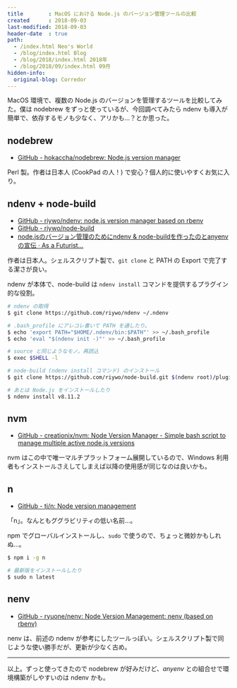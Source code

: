 ```yaml
---
title        : MacOS における Node.js のバージョン管理ツールの比較
created      : 2018-09-03
last-modified: 2018-09-03
header-date  : true
path:
  - /index.html Neo's World
  - /blog/index.html Blog
  - /blog/2018/index.html 2018年
  - /blog/2018/09/index.html 09月
hidden-info:
  original-blog: Corredor
---
```


MacOS 環境で、複数の Node.js のバージョンを管理するツールを比較してみた。僕は nodebrew をずっと使っているが、今回調べてみたら ndenv も導入が簡単で、依存するモノも少なく、アリかも…？とか思った。

## nodebrew

- [GitHub - hokaccha/nodebrew: Node.js version manager](https://github.com/hokaccha/nodebrew)

Perl 製。作者は日本人 (CookPad の人！) で安心？個人的に使いやすくお気に入り。

## ndenv + node-build

- [GitHub - riywo/ndenv: node.js version manager based on rbenv](https://github.com/riywo/ndenv)
- [GitHub - riywo/node-build](https://github.com/riywo/node-build)
- [node.jsのバージョン管理のためにndenv & node-buildを作ったのとanyenvの宣伝 · As a Futurist...](https://blog.riywo.com/2013/06/21/152736/)

作者は日本人。シェルスクリプト製で、`git clone` と PATH の Export で完了する潔さが良い。

ndenv が本体で、node-build は `ndenv install` コマンドを提供するプラグイン的な役割。

```bash
# ndenv の取得
$ git clone https://github.com/riywo/ndenv ~/.ndenv

# .bash_profile にアレコレ書いて PATH を通したり。
$ echo 'export PATH="$HOME/.ndenv/bin:$PATH"' >> ~/.bash_profile
$ echo 'eval "$(ndenv init -)"' >> ~/.bash_profile

# source と同じようなモノ。再読込
$ exec $SHELL -l

# node-build (ndenv install コマンド) のインストール
$ git clone https://github.com/riywo/node-build.git $(ndenv root)/plugins/node-build

# あとは Node.js をインストールしたり
$ ndenv install v8.11.2
```

## nvm

- [GitHub - creationix/nvm: Node Version Manager - Simple bash script to manage multiple active node.js versions](https://github.com/creationix/nvm)

nvm はこの中で唯一マルチプラットフォーム展開しているので、Windows 利用者もインストールさえしてしまえば以降の使用感が同じなのは良いかも。

## n

- [GitHub - tj/n: Node version management](https://github.com/tj/n)

「n」。なんともググラビリティの低い名前…。

npm でグローバルインストールし、`sudo` で使うので、ちょっと微妙かもしれぬ…。

```bash
$ npm i -g n

# 最新版をインストールしたり
$ sudo n latest
```

## nenv

- [GitHub - ryuone/nenv: Node Version Management: nenv (based on rbenv)](https://github.com/ryuone/nenv)

nenv は、前述の ndenv が参考にしたツールっぽい。シェルスクリプト製で同じような使い勝手だが、更新が少なく古め。

-----

以上。ずっと使ってきたので nodebrew が好みだけど、*anyenv* との組合せで環境構築がしやすいのは ndenv かも。
